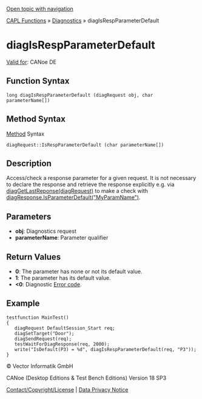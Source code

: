 [Open topic with navigation](../../../../../CANoeDEFamily.htm#Topics/CAPLFunctions/Diagnostics/Functions/CAPLfunctionDiagIsRespParameterDefault.md)

[CAPL Functions](../../CAPLfunctions.md) » [Diagnostics](../CAPLfunctionsDiagnosticsOverview.md) » diagIsRespParameterDefault

# diagIsRespParameterDefault

[Valid for](../../../Shared/FeatureAvailability.md): CANoe DE

## Function Syntax

```
long diagIsRespParameterDefault (diagRequest obj, char parameterName[])
```

## Method Syntax

[Method](../../../Shared/CAPL/General/ClassesAndObjects.md) Syntax

```
diagRequest::IsRespParameterDefault (char parameterName[])
```

## Description

Access/check a response parameter for a given request. It is not necessary to declare the response and retrieve the response explicitly e.g. via [diagGetLastReponse(diagRequest)](CAPLfunctionDiagGetLastResponse.md) to make a check with [diagResponse.IsParameterDefault("MyParamName")](CAPLfunctionDiagIsParameterDefault.md).

## Parameters

- **obj**: Diagnostics request
- **parameterName**: Parameter qualifier

## Return Values

- **0**: The parameter has none or not its default value.
- **1**: The parameter has its default value.
- **<0**: Diagnostic [Error code](../CAPLfunctionsDiagnosticsErrorCode.md).

## Example

```plaintext
testfunction MainTest()
{
   diagRequest DefaultSession_Start req;
   diagSetTarget("Door");
   diagSendRequest(req);
   testWaitForDiagResponse(req, 2000);
   write("IsDefault(P3) = %d", diagIsRespParameterDefault(req, "P3"));
}
```

© Vector Informatik GmbH

CANoe (Desktop Editions & Test Bench Editions) Version 18 SP3

[Contact/Copyright/License](../../../Shared/ContactCopyrightLicense.md) | [Data Privacy Notice](https://www.vector.com/int/en/company/get-info/privacy-policy/)